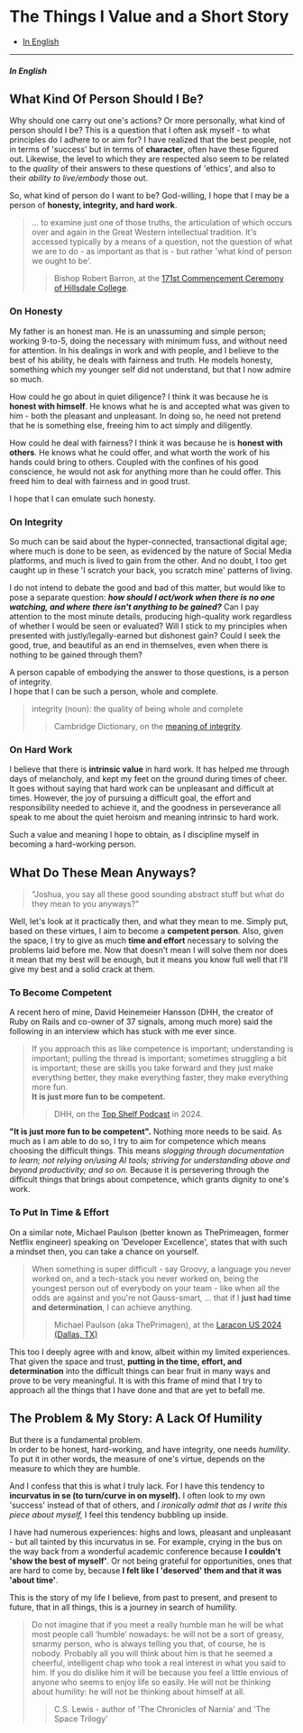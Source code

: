 # The Things I Value and a Short Story

- [In English](#in-english)

---

##### In English

## What Kind Of Person Should I Be?

Why should one carry out one's actions? Or more personally, what kind of person should I be?
This is a question that I often ask myself - to what principles do I adhere to or aim for?
I have realized that the best people, not in terms of 'success' but in terms of __character__,
often have these figured out. Likewise, the level to which they are respected also seem 
to be related to the *quality* of their answers to these questions of 'ethics', and also to their
*ability to live/embody* those out.

So, what kind of person do I want to be? God-willing,
I hope that I may be a person of **honesty, integrity, and hard work**.
> ... to examine just one of those truths, the articulation of which occurs over and again 
in the Great Western intellectual tradition. It's accessed typically by a means of a question,
not the question of what we are to do - as important as that is - but rather
'what kind of person we ought to be'.
>> Bishop Robert Barron, at the [171st Commencement Ceremony of Hillsdale College](https://youtu.be/VFJYF3MiZLU?si=CV-eHWZRiERRmDTf&t=226).


### On Honesty

My father is an honest man.
He is an unassuming and simple person; working 9-to-5, doing the necessary with minimum fuss, and without need for attention.
In his dealings in work and with people, and I believe to the best of his ability,
he deals with fairness and truth. He models honesty, something which my younger self did not understand, but that I now
admire so much.

How could he go about in quiet diligence? I think it was because he is __honest with himself__.
He knows what he is and accepted what was given to him - both the pleasant and unpleasant.
In doing so, he need not pretend that he is something else, freeing him to act simply and diligently.

How could he deal with fairness? I think it was because he is __honest with others__.
He knows what he could offer, and what worth the work of his hands could bring to others.
Coupled with the confines of his good conscience, he would not ask for anything more than he could offer.
This freed him to deal with fairness and in good trust.

I hope that I can emulate such honesty.

### On Integrity

So much can be said about the hyper-connected, transactional digital age;
where much is done to be seen, as evidenced by the nature of Social Media platforms,
and much is lived to gain from the other. And no doubt, I too get caught up in these
'I scratch your back, you scratch mine' patterns of living.

I do not intend to debate the good and bad of this matter, but would like to pose a separate question:
__*how should I act/work when there is no one watching, and where there isn't anything to be gained?*__
Can I pay attention to the most minute details, producing high-quality work regardless of whether I
would be seen or evaluated? Will I stick to my principles when presented with justly/legally-earned but dishonest gain?
Could I seek the good, true, and beautiful as an end in themselves, even when there is nothing to be gained through them?

A person capable of embodying the answer to those questions, is a person of integrity.  
I hope that I can be such a person, whole and complete.
> integrity (noun): the quality of being whole and complete
>> Cambridge Dictionary, on the [meaning of integrity](https://dictionary.cambridge.org/dictionary/english/integrity).

### On Hard Work

I believe that there is __intrinsic value__ in hard work. It has helped me through days of melancholy,
and kept my feet on the ground during times of cheer. It goes without saying that hard work can be 
unpleasant and difficult at times. However, the joy of pursuing a difficult goal,
the effort and responsibility needed to achieve it, and the goodness in perseverance all speak
to me about the quiet heroism and meaning intrinsic to hard work.

Such a value and meaning I hope to obtain, as I discipline myself in becoming a
hard-working person.

## What Do These Mean Anyways?

> "Joshua, you say all these good sounding abstract stuff but what do they mean to you anyways?"

Well, let's look at it practically then, and what they mean to me. Simply put, based on these
virtues, I aim to become a __competent person__. Also, given the space,
I try to give as much __time and effort__ necessary to solving the problems laid before me.
Now that doesn't mean I will solve them nor does it mean that my best will be enough, but it
means you know full well that I'll give my best and a solid crack at them.

### To Become Competent

A recent hero of mine, David Heinemeier Hansson 
(DHH, the creator of Ruby on Rails and co-owner of 37 signals, among much more)
said the following in an interview which has stuck with me ever since.
> If you approach this as like competence is important; understanding is important;
pulling the thread is important; sometimes struggling a bit is important; these are skills
you take forward and they just make everything better, they make everything faster,
they make everything more fun.  
__It is just more fun to be competent.__
>> DHH, on the [Top Shelf Podcast](https://youtu.be/mTa2d3OLXhg?si=8X6iIkusdN3mxwqY&t=1094)
in 2024.

__"It is just more fun to be competent".__ Nothing more needs to be said. 
As much as I am able to do so, I try to aim for competence which means choosing the 
difficult things. This means *slogging through documentation to learn; not relying on/using
AI tools; striving for understanding above and beyond productivity; and so on.*
Because it is persevering through the difficult things that brings about competence,
which grants dignity to one's work.

### To Put In Time & Effort

On a similar note, Michael Paulson (better known as ThePrimeagen, former Netflix engineer)
speaking on 'Developer Excellence', states that with such a mindset then, you can
take a chance on yourself.
> When something is super difficult - say Groovy, a language you never worked on, and a
tech-stack you never worked on, being the youngest person out of everybody on your team -
like when all the odds are against and you're not Gauss-smart, ... that if I __just had
time and determination__, I can achieve anything.
>> Michael Paulson (aka ThePrimagen), at the [Laracon US 2024 (Dallas, TX)](https://youtu.be/96VlfN7ViyE?si=HZde5e0o9SNNKP87&t=340)

This too I deeply agree with and know, albeit within my limited experiences.
That given the space and trust, __putting in the time, effort, and determination__
into the difficult things can bear fruit in many ways and prove to be very meaningful.
It is with this frame of mind that I try to approach all the things that I have done
and that are yet to befall me.

## The Problem & My Story: A Lack Of Humility

But there is a fundamental problem.  
In order to be honest, hard-working, and have integrity, one needs *humility*.
To put it in other words, the measure of one's virtue, depends on the measure to which
they are humble.

And I confess that this is what I truly lack. For I have this tendency 
to __incurvatus in se (to turn/curve in on myself).__ I often look to my own 'success'
instead of that of others, and *I ironically admit that as I write this piece about myself,*
I feel this tendency bubbling up inside.

I have had numerous experiences: highs and lows, pleasant and unpleasant - but all tainted
by this incurvatus in se. For example, crying in the bus on the way back from a wonderful 
academic conference because __I couldn't 'show the best of myself'__. Or not being grateful 
for opportunities, ones that are hard to come by, because __I felt like I 'deserved' them
    and that it was 'about time'__.

This is the story of my life I believe, from past to present, and present to future,
that in all things, this is a journey in search of humility.

> Do not imagine that if you meet a really humble man he will be what most people call
‘humble’ nowadays: he will not be a sort of greasy, smarmy person, who is always telling
you that, of course, he is nobody. Probably all you will think about him is that he
seemed a cheerful, intelligent chap who took a real interest in what you said
to him. If you do dislike him it will be because you feel a little envious of anyone who
seems to enjoy life so easily. He will not be thinking about humility: he will
not be thinking about himself at all.
>> C.S. Lewis - author of 'The Chronicles of Narnia' and 'The Space Trilogy'
